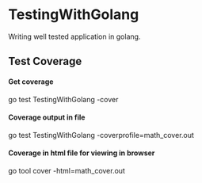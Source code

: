 # TestingWithGolang
Writing well tested application in golang.

## Test Coverage

#### Get coverage
go test TestingWithGolang -cover  

#### Coverage output in file
go test TestingWithGolang -coverprofile=math_cover.out  

#### Coverage in html file for viewing in browser
 go tool cover -html=math_cover.out

